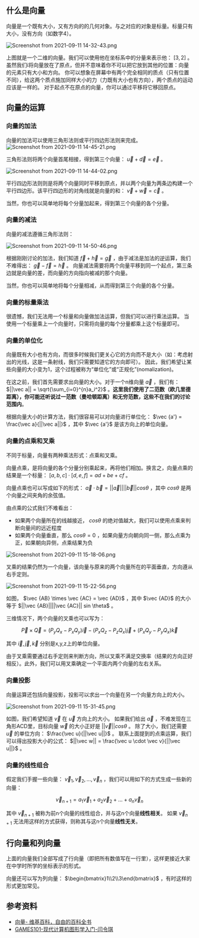## 什么是向量
向量是一个既有大小，又有方向的的几何对象。与之对应的对象是标量。标量只有大小，没有方向（如数字4）。

![Screenshot from 2021-09-11 14-32-43.png](https://i.loli.net/2021/09/11/LNgzExPDCA5TXJ4.png)

上图就是一个二维的向量。我们可以使用他在坐标系中的分量来表示他： $[3, 2]$ 。
虽然我们i将向量放在了原点，但并不意味着你不可以把它放到其他的位置：向量的元素只有大小和方向。
你可以想象在屏幕中有两个完全相同的质点（只有位置不同），给这两个质点施加同样大小的力（力既有大小也有方向），两个质点的运动应该是一样的。
对于起点不在原点的向量，你可以通过平移将它移回原点。

## 向量的运算
### 向量的加法
向量的加法可以使用三角形法则或平行四边形法则来完成。
![Screenshot from 2021-09-11 14-45-21.png](https://i.loli.net/2021/09/11/kytXg7FuROLCAEp.png)

三角形法则将两个向量首尾相接，得到第三个向量： $\vec u + \vec d = \vec e$ 。

![Screenshot from 2021-09-11 14-44-02.png](https://i.loli.net/2021/09/11/741TD8nvRo3ueBr.png)

平行四边形法则则是将两个向量同时平移到原点，并以两个向量为两条边构建一个平行四边形。该平行四边形的对角线就是向量的和： $\vec v + \vec w = \vec c$ 。

当然，你也可以简单地将每个分量加起来，得到第三个向量的各个分量。

### 向量的减法
向量的减法遵循三角形法则：

![Screenshot from 2021-09-11 14-50-46.png](https://i.loli.net/2021/09/11/egRbJEUCmOykf2p.png)

根据刚刚讨论的加法，我们知道 $\vec f + \vec h = \vec g$ ，由于减法是加法的逆运算，我们不难得出： $\vec g - \vec f = \vec h$ 。
向量减法需要将两个向量平移到同一个起点，第三条边就是向量的差，而向量的方向指向被减的那个向量。

当然，你也可以简单地将每个分量相减，从而得到第三个向量的各个分量。

### 向量的标量乘法
很遗憾，我们无法用一个标量和向量做加法运算，但我们可以进行乘法运算。
当使用一个标量乘上一个向量时，只需将向量的每个分量都乘上这个标量即可。

### 向量的单位化
向量既有大小也有方向，而很多时候我们更关心它的方向而不是大小（如：考虑射出的光线，这是一条射线，我们只需要知道它的方向即可）。
因此，我们希望让某些向量的大小变为1，这个过程被称为“单位化”或“正规化”(nomalization)。

在这之前，我们首先需要求出向量的大小。对于一个n维向量 $\vec a$ ，我们有： $||\vec a|| = \sqrt{\sum_{i=0}^{n}a_i^2}$ 。**这里我们使用了二范数（欧几里德距离），你可能还听说过一范数（曼哈顿距离）和无穷范数，这些不在我们的讨论范围内**。

根据向量大小的计算方法，我们很容易可以对向量进行单位化： $\vec {a'} = \frac{\vec a}{||\vec a||}$ ，其中 $\vec {a'}$ 是该方向上的单位向量。

### 向量的点乘和叉乘
不同于标量，向量有两种乘法形式：点乘和叉乘。

向量点乘，是将向量的各个分量分别乘起来，再将他们相加。换言之，向量点乘的结果是一个标量：
$[a, b, c] \cdot [d, e, f] = ad + be + cf$ 。

向量点乘也可以写成如下的形式：
$\vec a \cdot \vec b = ||\vec a||||\vec b||cos\theta$ ，其中 $cos \theta$ 是两个向量之间夹角的余弦值。

由点乘的公式我们不难看出：

+ 如果两个向量所在的线越接近， $cos \theta$ 的绝对值越大，我们可以使用点乘来判断向量间的远近程度
+ 如果两个向量垂直，那么 $cos \theta = 0$ ，如果向量方向朝向同一侧，那么点乘为正，如果朝向异侧，点乘结果为负

![Screenshot from 2021-09-11 15-18-06.png](https://i.loli.net/2021/09/11/RDCXIpOHque49Zc.png)

叉乘的结果仍然为一个向量，该向量与原来的两个向量所在的平面垂直，方向遵从右手定则。

![Screenshot from 2021-09-11 15-22-56.png](https://i.loli.net/2021/09/11/yNLze4kt1wWxUG6.png)

如图， $\vec {AB} \times \vec {AC} = \vec {AD}$ ，其中 $\vec {AD}$ 的大小等于 $||\vec {AB}||||\vec {AC}|| sin \theta$ 。

三维情况下，两个向量的叉乘也可以写为：

$$\vec P \times \vec Q = (P_yQ_x - P_xQ_y)\vec i - (P_xQ_z - P_zQ_x)\vec j + (P_xQ_y - P_yQ_x)\vec k$$ 

其中 $\vec i, \vec j, \vec k$ 分别是x,y,z上的单位向量。

由于叉乘需要通过右手定则来判断方向，所以叉乘不满足交换率（结果的方向正好相反）。此外，我们可以用叉乘确定一个平面内两个向量的左右关系。

### 向量投影
向量运算还包括向量投影，投影可以求出一个向量在另一个向量方向上的大小。

![Screenshot from 2021-09-11 15-31-45.png](https://i.loli.net/2021/09/11/GNbd2VBMpaYex5T.png)

如图，我们希望知道 $\vec v$ 在 $\vec u$ 方向上的大小。
如果我们给出 $\vec a$ ，不难发现在三角形ACD里，目标向量 $\vec w$ 的大小正好是 $||\vec v||cos \theta$ 。
除了大小，我们还需要 $\vec u$ 的单位方向： $\frac{\vec u}{||\vec u||}$ 。
联系上面提到的点乘运算，我们可以得出投影大小的公式： $||\vec w|| = \frac{\vec u \cdot \vec v}{||\vec u||}$ 。

### 向量的线性组合
假定我们手握一些向量： $\vec v_1, \vec v_2, \dots , \vec v_n$ ，我们可以用如下的方式生成一些新的向量：

$$
\vec v_{n + 1} = a_1 \vec v_1 + a_2 \vec v_2 + \dots + a_n \vec v_n
$$

其中 $\vec v_{n + 1}$ 被称为前n个向量的线性组合，并与这n个向量**线性相关**。
如果 $\vec v_{n + 1}$ 无法用这样的方式获得，则称其与这n个向量**线性无关**。
 
## 行向量和列向量
上面的向量我们全部写成了行向量（即把所有数值写在一行里），这样更接近大家在中学时所学的坐标表示的形式。

向量还可以写为列向量： $\begin{bmatrix}1\\2\\3\end{bmatrix}$ ，有时这样的形式更加常见。

## 参考资料
+ [向量- 维基百科，自由的百科全书](https://zh.wikipedia.org/wiki/%E5%90%91%E9%87%8F)
+ [GAMES101-现代计算机图形学入门-闫令琪](https://www.bilibili.com/video/BV1X7411F744?p=2)